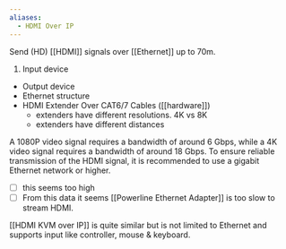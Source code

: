 ```yaml
---
aliases:
  - HDMI Over IP
---
```

Send (HD) [[HDMI]] signals over [[Ethernet]] up to 70m.

1. Input device
- Output device 
- Ethernet structure 
- HDMI Extender Over CAT6/7 Cables ([[hardware]])
	- extenders have different resolutions. 4K vs 8K
	- extenders have different distances

A 1080P video signal requires a bandwidth of around 6 Gbps, while a 4K video signal requires a bandwidth of around 18 Gbps. To ensure reliable transmission of the HDMI signal, it is recommended to use a gigabit Ethernet network or higher. 
- [ ] this seems too high
- [ ] From this data it seems [[Powerline Ethernet Adapter]] is too slow to stream HDMI.

[[HDMI KVM over IP]] is quite similar but  is not limited to Ethernet and supports input like controller, mouse & keyboard.
